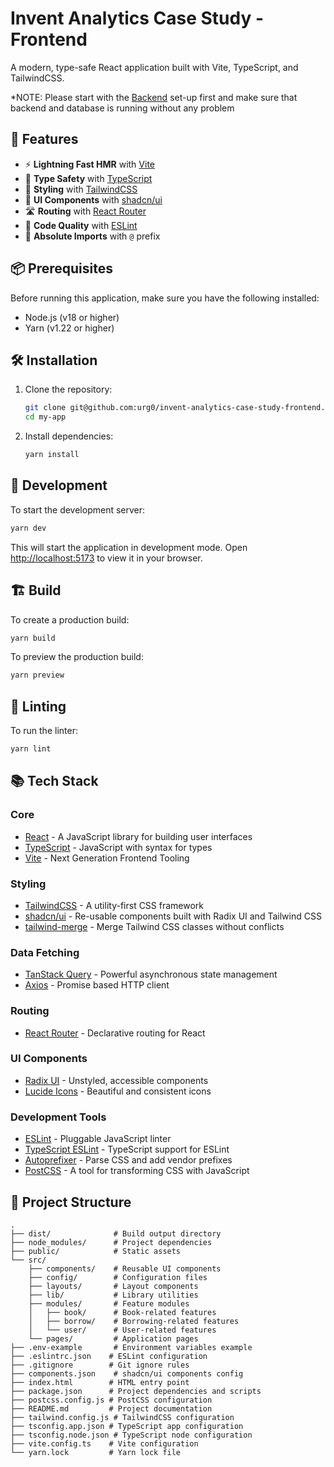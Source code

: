 # Invent Analytics Case Study - Frontend

A modern, type-safe React application built with Vite, TypeScript, and TailwindCSS.

*NOTE: Please start with the [Backend](https://github.com/urg0/invent-analytics-case-study-backend) set-up first and make sure that backend and database is running without any problem

## 🚀 Features

- ⚡️ **Lightning Fast HMR** with [Vite](https://vitejs.dev/)
- 💪 **Type Safety** with [TypeScript](https://www.typescriptlang.org/)
- 🎨 **Styling** with [TailwindCSS](https://tailwindcss.com/)
- 🧩 **UI Components** with [shadcn/ui](https://ui.shadcn.com/)
- 🛣️ **Routing** with [React Router](https://reactrouter.com/)
- 📏 **Code Quality** with [ESLint](https://eslint.org/)
- 🎯 **Absolute Imports** with `@` prefix

## 📦 Prerequisites

Before running this application, make sure you have the following installed:

- Node.js (v18 or higher)
- Yarn (v1.22 or higher)

## 🛠️ Installation

1. Clone the repository:

   ```bash
   git clone git@github.com:urg0/invent-analytics-case-study-frontend.git
   cd my-app
   ```

2. Install dependencies:
   ```bash
   yarn install
   ```

## 🚀 Development

To start the development server:

```bash
yarn dev
```

This will start the application in development mode. Open [http://localhost:5173](http://localhost:5173) to view it in your browser.

## 🏗️ Build

To create a production build:

```bash
yarn build
```

To preview the production build:

```bash
yarn preview
```

## 🧪 Linting

To run the linter:

```bash
yarn lint
```

## 📚 Tech Stack

### Core

- [React](https://react.dev/) - A JavaScript library for building user interfaces
- [TypeScript](https://www.typescriptlang.org/) - JavaScript with syntax for types
- [Vite](https://vitejs.dev/) - Next Generation Frontend Tooling

### Styling

- [TailwindCSS](https://tailwindcss.com/) - A utility-first CSS framework
- [shadcn/ui](https://ui.shadcn.com/) - Re-usable components built with Radix UI and Tailwind CSS
- [tailwind-merge](https://github.com/dcastil/tailwind-merge) - Merge Tailwind CSS classes without conflicts

### Data Fetching

- [TanStack Query](https://tanstack.com/query) - Powerful asynchronous state management
- [Axios](https://axios-http.com/) - Promise based HTTP client

### Routing

- [React Router](https://reactrouter.com/) - Declarative routing for React

### UI Components

- [Radix UI](https://www.radix-ui.com/) - Unstyled, accessible components
- [Lucide Icons](https://lucide.dev/) - Beautiful and consistent icons

### Development Tools

- [ESLint](https://eslint.org/) - Pluggable JavaScript linter
- [TypeScript ESLint](https://typescript-eslint.io/) - TypeScript support for ESLint
- [Autoprefixer](https://autoprefixer.github.io/) - Parse CSS and add vendor prefixes
- [PostCSS](https://postcss.org/) - A tool for transforming CSS with JavaScript

## 📁 Project Structure

```
.
├── dist/              # Build output directory
├── node_modules/      # Project dependencies
├── public/            # Static assets
└── src/
    ├── components/    # Reusable UI components
    ├── config/        # Configuration files
    ├── layouts/       # Layout components
    ├── lib/           # Library utilities
    ├── modules/       # Feature modules
    │   ├── book/      # Book-related features
    │   ├── borrow/    # Borrowing-related features
    │   └── user/      # User-related features
    └── pages/         # Application pages
├── .env-example       # Environment variables example
├── .eslintrc.json    # ESLint configuration
├── .gitignore        # Git ignore rules
├── components.json    # shadcn/ui components config
├── index.html        # HTML entry point
├── package.json      # Project dependencies and scripts
├── postcss.config.js # PostCSS configuration
├── README.md         # Project documentation
├── tailwind.config.js # TailwindCSS configuration
├── tsconfig.app.json # TypeScript app configuration
├── tsconfig.node.json # TypeScript node configuration
├── vite.config.ts    # Vite configuration
└── yarn.lock         # Yarn lock file
```
